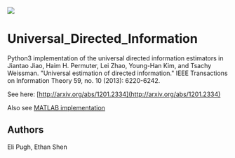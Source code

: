 ![](https://img.shields.io/pypi/v/:directed_information.svg)
# Universal_Directed_Information

Python3 implementation of the universal directed information estimators in Jiantao Jiao, Haim H. Permuter, Lei Zhao, Young-Han Kim, and Tsachy Weissman. "Universal estimation of directed information." IEEE Transactions on Information Theory 59, no. 10 (2013): 6220-6242.

See here: [http://arxiv.org/abs/1201.2334](http://arxiv.org/abs/1201.2334)

Also see [MATLAB implementation](https://github.com/EEthinker/Universal_directed_information)

## Authors
Eli Pugh, Ethan Shen
